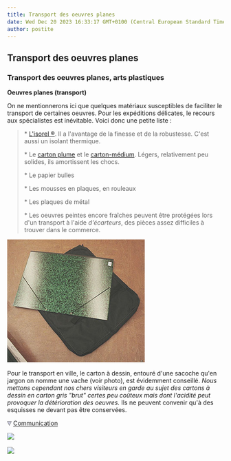 ```yaml
---
title: Transport des oeuvres planes
date: Wed Dec 20 2023 16:33:17 GMT+0100 (Central European Standard Time)
author: postite
---
```


## Transport des oeuvres planes
### Transport des oeuvres planes, arts plastiques
 **Oeuvres planes (transport)**  

On ne mentionnerons ici que quelques matériaux susceptibles de faciliter le transport de certaines oeuvres. Pour les expéditions délicates, le recours aux spécialistes est inévitable. Voici donc une petite liste :

> \* [L'isorel ®](isorel.html). Il a l'avantage de la finesse et de la robustesse. C'est aussi un isolant thermique.
> 
> \* Le [carton plume](cartons.html#cartonplume) et le [carton-médium](cartons.html#lecartonmedium). Légers, relativement peu solides, ils amortissent les chocs.
> 
> \* Le papier bulles
> 
> \* Les mousses en plaques, en rouleaux
> 
> \* Les plaques de métal
> 
> \* Les oeuvres peintes encore fraîches peuvent être protégées lors d'un transport à l'aide _d'écarteurs_, des pièces assez difficiles à trouver dans le commerce.

![](images/cartonetvache.jpg)

Pour le transport en ville, le carton à dessin, entouré d'une sacoche qu'en jargon on nomme une vache (voir photo), est évidemment conseillé. _Nous mettons cependant nos chers visiteurs en garde au sujet des cartons à dessin en carton gris "brut" certes peu coûteux mais dont l'acidité peut provoquer la détérioration des oeuvres._ Ils ne peuvent convenir qu'à des esquisses ne devant pas être conservées.



![](images/flechebas.gif) [Communication](http://www.artrealite.com/annonceurs.htm) 

[![](https://cbonvin.fr/sites/regie.artrealite.com/visuels/campagne1.png)](index-2.html#20131014)

![](https://cbonvin.fr/sites/regie.artrealite.com/visuels/campagne2.png)